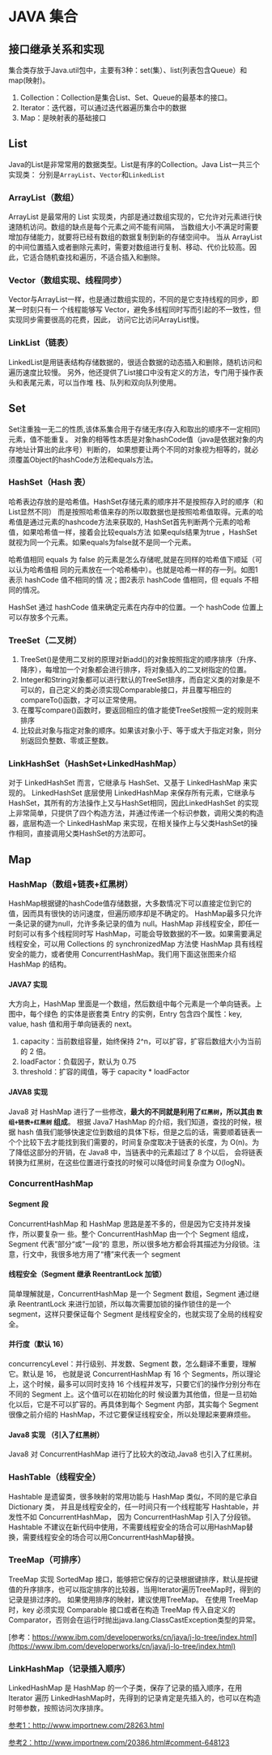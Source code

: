 # JAVA 集合
## 接口继承关系和实现 
集合类存放于Java.util包中，主要有3种：set(集）、list(列表包含Queue）和map(映射)。 
1. Collection：Collection是集合List、Set、Queue的最基本的接口。 
2. Iterator：迭代器，可以通过迭代器遍历集合中的数据 
3. Map：是映射表的基础接口

## List 
Java的List是非常常用的数据类型。List是有序的Collection。Java List一共三个实现类： 分别是`ArrayList`、`Vector`和`LinkedList`

### ArrayList（数组）
ArrayList 是最常用的 List 实现类，内部是通过数组实现的，它允许对元素进行快速随机访问。数组的缺点是每个元素之间不能有间隔，
<span class="fontBlue">当数组大小不满足时需要增加存储能力，就要将已经有数组的数据复制到新的存储空间中。
当从 ArrayList 的中间位置插入或者删除元素时，需要对数组进行复制、移动、代价比较高。因此，它适合随机查找和遍历，不适合插入和删除</span>。

### Vector（数组实现、线程同步） 
Vector与ArrayList一样，也是通过数组实现的，不同的是<span class="fontBlue">它支持线程的同步，即某一时刻只有一 个线程能够写 Vector</span>，避免多线程同时写而引起的不一致性，但实现同步需要很高的花费，因此， 访问它比访问ArrayList慢。

### LinkList（链表） 
<span class="fontBlue">LinkedList是用链表结构存储数据的，很适合数据的动态插入和删除，随机访问和遍历速度比较慢</span>。
另外，他还提供了List接口中没有定义的方法，专门用于操作表头和表尾元素，可以当作堆 栈、队列和双向队列使用。 


## Set
Set注重独一无二的性质,该体系集合用于存储无序(存入和取出的顺序不一定相同)元素，<span class="fontBlue">值不能重复</span>。
对象的相等性本质是对象hashCode值（java是依据对象的内存地址计算出的此序号）判断的，
<span class="fontGreen">如果想要让两个不同的对象视为相等的，就必须覆盖Object的hashCode方法和equals方法</span>。 

### HashSet（Hash 表） 
哈希表边存放的是哈希值。HashSet存储元素的顺序并不是按照存入时的顺序（和List显然不同） 而是按照哈希值来存的所以取数据也是按照哈希值取得。元素的哈希值是通过元素的hashcode方法来获取的, <span class="fontGreen">HashSet首先判断两个元素的哈希值，如果哈希值一样，接着会比较equals方法 如果equls结果为true ，HashSet就视为同一个元素。如果equals为false就不是同一个元素</span>。 

哈希值相同 equals 为 false 的元素是怎么存储呢,就是在同样的哈希值下顺延（可以认为哈希值相 同的元素放在一个哈希桶中）。也就是哈希一样的存一列。如图1表示 hashCode 值不相同的情 况；图2表示  hashCode 值相同，但 equals 不相同的情况。 


HashSet 通过 hashCode 值来确定元素在内存中的位置。一个 hashCode 位置上可以存放多个元素。 

### TreeSet（二叉树） 
1. TreeSet()是使用二叉树的原理对新add()的对象按照指定的顺序排序（升序、降序），每增加一个对象都会进行排序，将对象插入的二叉树指定的位置。 
2. Integer和String对象都可以进行默认的TreeSet排序，而自定义类的对象是不可以的，<span class="fontGreen">自己定义的类必须实现Comparable接口，并且覆写相应的compareTo()函数，才可以正常使用</span>。 
3. 在覆写compare()函数时，要返回相应的值才能使TreeSet按照一定的规则来排序 
4. 比较此对象与指定对象的顺序。如果该对象小于、等于或大于指定对象，则分别返回负整数、零或正整数。 

### LinkHashSet（HashSet+LinkedHashMap） 
 对于 LinkedHashSet 而言，它继承与 HashSet、又基于 LinkedHashMap 来实现的。 LinkedHashSet 底层使用 LinkedHashMap 来保存所有元素，它继承与 HashSet，其所有的方法操作上又与HashSet相同，因此LinkedHashSet 的实现上非常简单，只提供了四个构造方法，并通过传递一个标识参数，调用父类的构造器，底层构造一个 LinkedHashMap 来实现，在相关操作上与父类HashSet的操作相同，直接调用父类HashSet的方法即可。 



## Map

### HashMap（数组+链表+红黑树）
HashMap根据键的hashCode值存储数据，大多数情况下可以直接定位到它的值，因而具有很快的访问速度，但遍历顺序却是不确定的。 HashMap最多只允许一条记录的键为null，允许多条记录的值为 null。HashMap 非线程安全，即任一时刻可以有多个线程同时写 HashMap，可能会导致数据的不一致。如果需要满足线程安全，可以用 Collections 的 synchronizedMap 方法使 HashMap 具有线程安全的能力，或者使用 ConcurrentHashMap。我们用下面这张图来介绍 HashMap 的结构。

#### JAVA7 实现


大方向上，HashMap 里面是一个数组，然后数组中每个元素是一个单向链表。上图中，每个绿色 的实体是嵌套类 Entry 的实例，Entry 包含四个属性：key, value, hash 值和用于单向链表的 next。 
1. capacity：当前数组容量，始终保持 2^n，可以扩容，扩容后数组大小为当前的 2 倍。 
2. loadFactor：负载因子，默认为 0.75
3. threshold：扩容的阈值，等于 capacity * loadFactor 

#### JAVA8 实现 
Java8 对 HashMap 进行了一些修改，**最大的不同就是利用了`红黑树`，所以其由 `数组+链表+红黑树` 组成**。 
根据 Java7 HashMap 的介绍，我们知道，查找的时候，根据 hash 值我们能够快速定位到数组的具体下标，但是之后的话，需要顺着链表一个个比较下去才能找到我们需要的，时间复杂度取决于链表的长度，为 O(n)。为了降低这部分的开销，在 Java8 中，当链表中的元素超过了 8 个以后， 会将链表转换为红黑树，在这些位置进行查找的时候可以降低时间复杂度为 O(logN)。 

### ConcurrentHashMap
#### Segment 段
ConcurrentHashMap 和 HashMap 思路是差不多的，但是因为它支持并发操作，所以要复杂一 些。整个 ConcurrentHashMap 由一个个 Segment 组成，Segment 代表”部分“或”一段“的 意思，所以很多地方都会将其描述为分段锁。注意，行文中，我很多地方用了“槽”来代表一个 segment

#### 线程安全（Segment 继承 ReentrantLock 加锁）
简单理解就是，ConcurrentHashMap 是一个 Segment 数组，Segment 通过继承 ReentrantLock 来进行加锁，所以每次需要加锁的操作锁住的是一个 segment，这样只要保证每个 Segment 是线程安全的，也就实现了全局的线程安全。 

#### 并行度（默认 16） 
concurrencyLevel：并行级别、并发数、Segment 数，怎么翻译不重要，理解它。默认是 16， 也就是说 ConcurrentHashMap 有 16 个 Segments，所以理论上，这个时候，最多可以同时支持 16 个线程并发写，只要它们的操作分别分布在不同的 Segment 上。这个值可以在初始化的时 候设置为其他值，但是一旦初始化以后，它是不可以扩容的。再具体到每个 Segment 内部，其实每个 Segment 很像之前介绍的 HashMap，不过它要保证线程安全，所以处理起来要麻烦些。 

#### Java8 实现 （引入了红黑树） 
Java8 对 ConcurrentHashMap 进行了比较大的改动,Java8 也引入了红黑树。 


### HashTable（线程安全） 
Hashtable 是遗留类，很多映射的常用功能与 HashMap 类似，不同的是它承自 Dictionary 类， 并且是线程安全的，任一时间只有一个线程能写 Hashtable，并发性不如 ConcurrentHashMap， 因为 ConcurrentHashMap 引入了分段锁。Hashtable 不建议在新代码中使用，不需要线程安全的场合可以用HashMap替换，需要线程安全的场合可以用ConcurrentHashMap替换。 

### TreeMap（可排序） 
TreeMap 实现 SortedMap 接口，能够把它保存的记录根据键排序，默认是按键值的升序排序，也可以指定排序的比较器，当用Iterator遍历TreeMap时，得到的记录是排过序的。 
如果使用排序的映射，建议使用TreeMap。 
在使用 TreeMap 时，key 必须实现 Comparable 接口或者在构造 TreeMap 传入自定义的 Comparator，否则会在运行时抛出java.lang.ClassCastException类型的异常。 

[参考：https://www.ibm.com/developerworks/cn/java/j-lo-tree/index.html](https://www.ibm.com/developerworks/cn/java/j-lo-tree/index.html) 

### LinkHashMap（记录插入顺序） 
LinkedHashMap 是 HashMap 的一个子类，保存了记录的插入顺序，在用 Iterator 遍历 LinkedHashMap时，先得到的记录肯定是先插入的，也可以在构造时带参数，按照访问次序排序。 

[参考1：http://www.importnew.com/28263.html ](http://www.importnew.com/28263.html)

[参考2：http://www.importnew.com/20386.html#comment-648123  ](http://www.importnew.com/20386.html#comment-648123 )